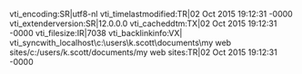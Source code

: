 vti_encoding:SR|utf8-nl
vti_timelastmodified:TR|02 Oct 2015 19:12:31 -0000
vti_extenderversion:SR|12.0.0.0
vti_cacheddtm:TX|02 Oct 2015 19:12:31 -0000
vti_filesize:IR|7038
vti_backlinkinfo:VX|
vti_syncwith_localhost\\c\:\\users\\k.scott\\documents\\my web sites/c\:/users/k.scott/documents/my web sites:TR|02 Oct 2015 19:12:31 -0000
